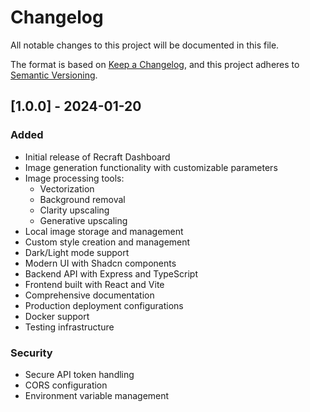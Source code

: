 # Changelog

All notable changes to this project will be documented in this file.

The format is based on [Keep a Changelog](https://keepachangelog.com/en/1.0.0/),
and this project adheres to [Semantic Versioning](https://semver.org/spec/v2.0.0.html).

## [1.0.0] - 2024-01-20

### Added
- Initial release of Recraft Dashboard
- Image generation functionality with customizable parameters
- Image processing tools:
  - Vectorization
  - Background removal
  - Clarity upscaling
  - Generative upscaling
- Local image storage and management
- Custom style creation and management
- Dark/Light mode support
- Modern UI with Shadcn components
- Backend API with Express and TypeScript
- Frontend built with React and Vite
- Comprehensive documentation
- Production deployment configurations
- Docker support
- Testing infrastructure

### Security
- Secure API token handling
- CORS configuration
- Environment variable management 
